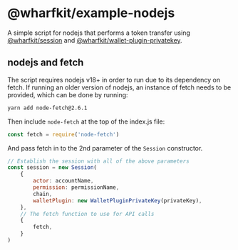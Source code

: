 # @wharfkit/example-nodejs

A simple script for nodejs that performs a token transfer using [@wharfkit/session](https://github.com/wharfkit/session) and [@wharfkit/wallet-plugin-privatekey](https://github.com/wharfkit/wallet-plugin-privatekey).

## nodejs and fetch

The script requires nodejs v18+ in order to run due to its dependency on fetch. If running an older version of nodejs, an instance of fetch needs to be provided, which can be done by running:

```bash
yarn add node-fetch@2.6.1
```

Then include `node-fetch` at the top of the index.js file:

```js
const fetch = require('node-fetch')
```

And pass fetch in to the 2nd parameter of the `Session` constructor.

```js
// Establish the session with all of the above parameters
const session = new Session(
    {
        actor: accountName,
        permission: permissionName,
        chain,
        walletPlugin: new WalletPluginPrivateKey(privateKey),
    },
    // The fetch function to use for API calls
    {
        fetch,
    }
)
```
